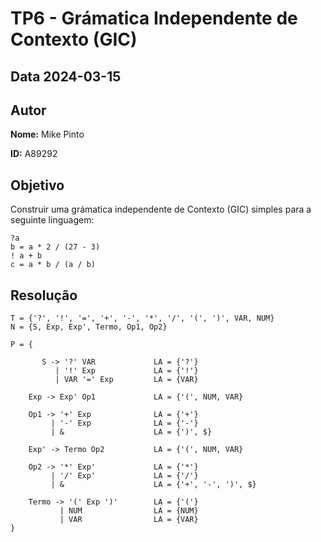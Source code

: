 # TP6 - Grámatica Independente de Contexto (GIC)

## Data 2024-03-15

## Autor

**Nome:** Mike Pinto

**ID:** A89292

## Objetivo

Construir uma grámatica independente de Contexto (GIC) simples para a seguinte linguagem:

```
?a
b = a * 2 / (27 - 3)
! a + b
c = a * b / (a / b)
```

## Resolução

```
T = {'?', '!', '=', '+', '-', '*', '/', '(', ')', VAR, NUM}
N = {S, Exp, Exp', Termo, Op1, Op2}

P = {

       S -> '?' VAR             LA = {'?'}
          | '!' Exp             LA = {'!'}
          | VAR '=' Exp         LA = {VAR}

    Exp -> Exp' Op1             LA = {'(', NUM, VAR}

    Op1 -> '+' Exp              LA = {'+'}
         | '-' Exp              LA = {'-'}
         | &                    LA = {')', $}

    Exp' -> Termo Op2           LA = {'(', NUM, VAR}

    Op2 -> '*' Exp'             LA = {'*'}
         | '/' Exp'             LA = {'/'}
         | &                    LA = {'+', '-', ')', $}

    Termo -> '(' Exp ')'        LA = {'('}
           | NUM                LA = {NUM}
           | VAR                LA = {VAR}
}
```